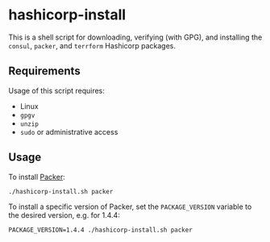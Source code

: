 # hashicorp-install

This is a shell script for downloading, verifying (with GPG), and installing
the `consul`, `packer`, and `terrform` Hashicorp packages.

## Requirements

Usage of this script requires:

* Linux
* `gpgv`
* `unzip`
* `sudo` or administrative access

## Usage

To install [Packer](https://www.packer.io):

```
./hashicorp-install.sh packer
```

To install a specific version of Packer, set the `PACKAGE_VERSION` variable to the desired version, e.g. for 1.4.4:

```
PACKAGE_VERSION=1.4.4 ./hashicorp-install.sh packer
```
